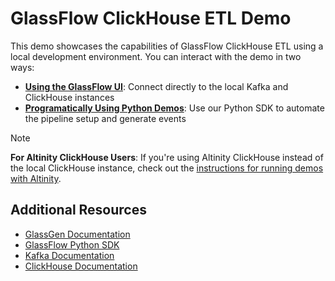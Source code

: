 # GlassFlow ClickHouse ETL Demo

This demo showcases the capabilities of GlassFlow ClickHouse ETL using a local development environment. You can interact with the demo in two ways:

- **[Using the GlassFlow UI](https://docs.glassflow.dev/local-testing#option-1-using-the-glassflow-ui)**: Connect directly to the local Kafka and ClickHouse instances
- **[Programatically Using Python Demos](https://docs.glassflow.dev/local-testing#option-2-programmatically-using-python-demos)**: Use our Python SDK to automate the pipeline setup and generate events

> [!NOTE]
> **For Altinity ClickHouse Users**: If you're using Altinity ClickHouse instead of the local ClickHouse instance, check out the [instructions for running demos with Altinity](providers/altinity/README.md).


## Additional Resources

- [GlassGen Documentation](https://github.com/glassflow/glassgen)
- [GlassFlow Python SDK](https://github.com/glassflow/glassflow-python-sdk)
- [Kafka Documentation](https://kafka.apache.org/documentation/)
- [ClickHouse Documentation](https://clickhouse.com/docs/en/) 